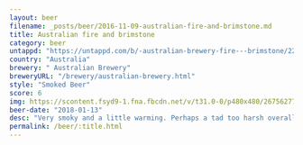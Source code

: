 ```yaml
---
layout: beer
filename: _posts/beer/2016-11-09-australian-fire-and-brimstone.md
title: Australian fire and brimstone
category: beer
untappd: "https://untappd.com/b/-australian-brewery-fire---brimstone/2210711"
country: "Australia"
brewery: " Australian Brewery"
breweryURL: "/brewery/australian-brewery.html"
style: "Smoked Beer"
score: 6
img: https://scontent.fsyd9-1.fna.fbcdn.net/v/t31.0-0/p480x480/26756277_10155922808108745_2847407894851207485_o.jpg?_nc_cat=111&_nc_sid=e007fa&_nc_ohc=Aa-0IawXmQ4AX8PvjnR&_nc_ht=scontent.fsyd9-1.fna&tp=6&oh=325ed4fd78eddbcea47a44a54434cdb2&oe=5F95BAF9
beer-date: "2018-01-13"
desc: "Very smoky and a little warming. Perhaps a tad too harsh overall"
permalink: /beer/:title.html
---
```


